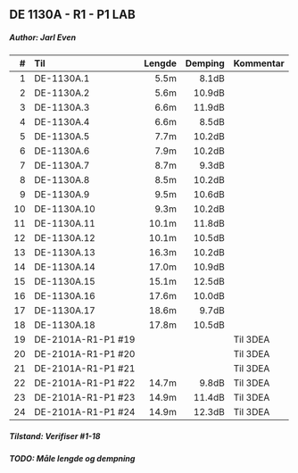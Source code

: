 ## DE 1130A - R1 - P1   LAB
##### Author: Jarl Even

|  #  |        Til       |Lengde|Demping|Kommentar|
|----:|:-----------------|-----:|------:|:--------|
|    1|DE-1130A.1        |  5.5m|  8.1dB|         |
|    2|DE-1130A.2        |  5.6m| 10.9dB|         |
|    3|DE-1130A.3        |  6.6m| 11.9dB|         |
|    4|DE-1130A.4        |  6.6m|  8.5dB|         |
|    5|DE-1130A.5        |  7.7m| 10.2dB|         |
|    6|DE-1130A.6        |  7.9m| 10.2dB|         |
|    7|DE-1130A.7        |  8.7m|  9.3dB|         |
|    8|DE-1130A.8        |  8.5m| 10.2dB|         |
|    9|DE-1130A.9        |  9.5m| 10.6dB|         |
|   10|DE-1130A.10       |  9.3m| 10.2dB|         |
|   11|DE-1130A.11       | 10.1m| 11.8dB|         |
|   12|DE-1130A.12       | 10.1m| 10.5dB|         |
|   13|DE-1130A.13       | 16.3m| 10.2dB|         |
|   14|DE-1130A.14       | 17.0m| 10.9dB|         |
|   15|DE-1130A.15       | 15.1m| 12.5dB|         |
|   16|DE-1130A.16       | 17.6m| 10.0dB|         |
|   17|DE-1130A.17       | 18.6m|  9.7dB|         |
|   18|DE-1130A.18       | 17.8m| 10.5dB|         |
|   19|DE-2101A-R1-P1 #19|      |       |Til 3DEA |
|   20|DE-2101A-R1-P1 #20|      |       |Til 3DEA |
|   21|DE-2101A-R1-P1 #21|      |       |Til 3DEA |
|   22|DE-2101A-R1-P1 #22| 14.7m|  9.8dB|Til 3DEA |
|   23|DE-2101A-R1-P1 #23| 14.9m| 11.4dB|Til 3DEA |
|   24|DE-2101A-R1-P1 #24| 14.9m| 12.3dB|Til 3DEA |

##### Tilstand: Verifiser #1-18
##### TODO: Måle lengde og dempning

